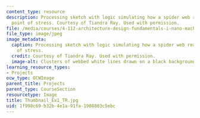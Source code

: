 ```yaml
---
content_type: resource
description: Processing sketch with logic simulating how a spider web reacts to a
  point of stress. Courtesy of Tiandra Ray. Used with permission.
file: /media/courses/4-112-architecture-design-fundamentals-i-nano-machines-fall-2012/1f998c69b32b4e1a91fa1908803c5ebc_Thumbnail_Ex1_TR.jpg
file_type: image/jpeg
image_metadata:
  caption: Processing sketch with logic simulating how a spider web reacts to a point
    of stress.
  credit: Courtesy of Tiandra Ray. Used with permission.
  image-alt: Clusters of webbed white lines drawn on a black background.
learning_resource_types:
- Projects
ocw_type: OCWImage
parent_title: Projects
parent_type: CourseSection
resourcetype: Image
title: Thumbnail_Ex1_TR.jpg
uid: 1f998c69-b32b-4e1a-91fa-1908803c5ebc
---
```

